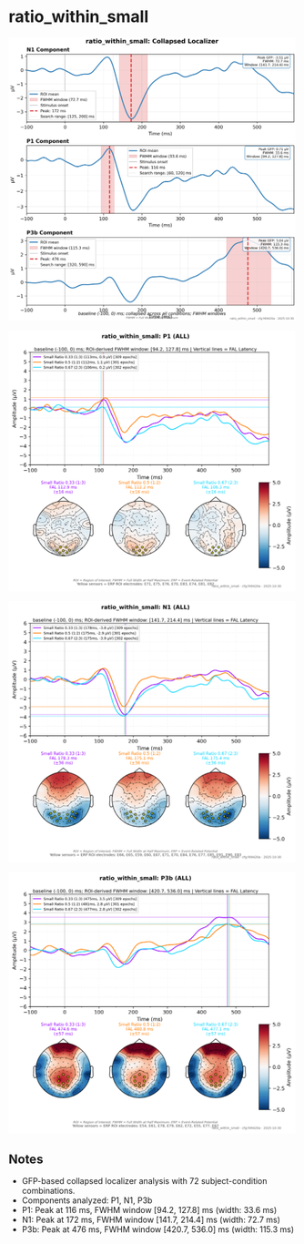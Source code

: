 # ratio_within_small

![figure](docs/assets/plots/ratio_within_small/ratio_within_small-collapsed_localizer.png)

![figure](docs/assets/plots/ratio_within_small/ratio_within_small-P1.png)

![figure](docs/assets/plots/ratio_within_small/ratio_within_small-N1.png)

![figure](docs/assets/plots/ratio_within_small/ratio_within_small-P3b.png)


## Notes

- GFP-based collapsed localizer analysis with 72 subject-condition combinations.
- Components analyzed: P1, N1, P3b
- P1: Peak at 116 ms, FWHM window [94.2, 127.8] ms (width: 33.6 ms)
- N1: Peak at 172 ms, FWHM window [141.7, 214.4] ms (width: 72.7 ms)
- P3b: Peak at 476 ms, FWHM window [420.7, 536.0] ms (width: 115.3 ms)
